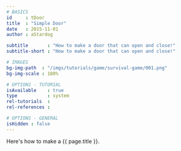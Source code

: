 ```yaml
---
# BASICS
id     : tDoor
title  : "Simple Door"
date   : 2015-11-01
author : aStardog

subtitle       : "How to make a door that can open and close!"
subtitle-short : "How to make a door that can open and close!"

# IMAGES
bg-img-path  : "/imgs/tutorials/game/survival-game/001.png"
bg-img-scale : 180%

# OPTIONS - TUTORIAL
isAvailable    : true
type           : system
rel-tutorials  : 
rel-references : 

# OPTIONS - GENERAL
isHidden : false
---
```


Here's how to make a {{ page.title }}.